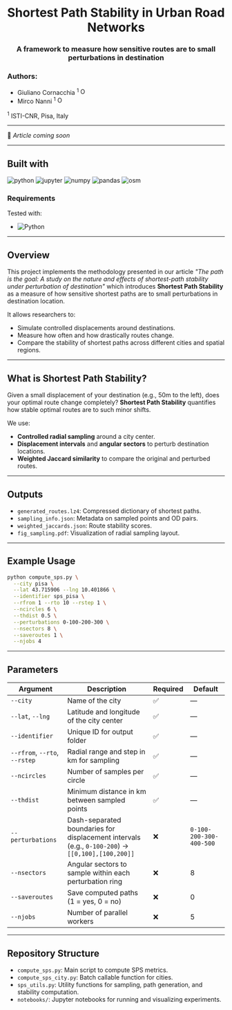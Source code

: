 
<div align="center">
  <h1>Shortest Path Stability in Urban Road Networks</h1>
  <h3>A framework to measure how sensitive routes are to small perturbations in destination</h3>
</div>

### Authors:

* Giuliano Cornacchia <sup>1</sup> [<img src="https://img.shields.io/badge/ORCID-0000--0003--2263--7654-brightgreen?logo=orcid&logoColor=white" alt="ORCID" height="16">](https://orcid.org/0000-0003-2263-7654)  
* Mirco Nanni <sup>1</sup> [<img src="https://img.shields.io/badge/ORCID-0000--0003--3534--4332-brightgreen?logo=orcid&logoColor=white" alt="ORCID" height="16">](https://orcid.org/0000-0003-3534-4332)

<sup>1</sup> ISTI-CNR, Pisa, Italy  

____

📄 *Article coming soon*

____

## Built with

![python](https://img.shields.io/badge/Python-3776AB.svg?style=for-the-badge&logo=Python&logoColor=white)
![jupyter](https://img.shields.io/badge/Jupyter-F37626.svg?style=for-the-badge&logo=Jupyter&logoColor=white)
![numpy](https://img.shields.io/badge/NumPy-013243.svg?style=for-the-badge&logo=NumPy&logoColor=white)
![pandas](https://img.shields.io/badge/pandas-150458.svg?style=for-the-badge&logo=pandas&logoColor=white)
![osm](https://img.shields.io/badge/OpenStreetMap-7EBC6F.svg?style=for-the-badge&logo=OpenStreetMap&logoColor=white)

### Requirements

Tested with:

- ![Python](https://img.shields.io/badge/Python-3.9.18-blue)

---

## Overview

This project implements the methodology presented in our article *"The path is the goal: A study on the nature and effects of shortest-path stability under perturbation of destination"* which introduces **Shortest Path Stability** as a measure of how sensitive shortest paths are to small perturbations in destination location.

It allows researchers to:
- Simulate controlled displacements around destinations.
- Measure how often and how drastically routes change.
- Compare the stability of shortest paths across different cities and spatial regions.

---

## What is Shortest Path Stability?

Given a small displacement of your destination (e.g., 50m to the left), does your optimal route change completely? **Shortest Path Stability** quantifies how stable optimal routes are to such minor shifts.

We use:
- **Controlled radial sampling** around a city center.
- **Displacement intervals** and **angular sectors** to perturb destination locations.
- **Weighted Jaccard similarity** to compare the original and perturbed routes.

---

## Outputs

- `generated_routes.lz4`: Compressed dictionary of shortest paths.
- `sampling_info.json`: Metadata on sampled points and OD pairs.
- `weighted_jaccards.json`: Route stability scores.
- `fig_sampling.pdf`: Visualization of radial sampling layout.

---

## Example Usage

```bash
python compute_sps.py \
  --city pisa \
  --lat 43.715906 --lng 10.401866 \
  --identifier sps_pisa \
  --rfrom 1 --rto 10 --rstep 1 \
  --ncircles 6 \
  --thdist 0.5 \
  --perturbations 0-100-200-300 \
  --nsectors 8 \
  --saveroutes 1 \
  --njobs 4
```

---

## Parameters

| Argument           | Description                                                                                 | Required | Default         |
|--------------------|---------------------------------------------------------------------------------------------|----------|-----------------|
| `--city`           | Name of the city                                                                            | ✅       | —               |
| `--lat`, `--lng`   | Latitude and longitude of the city center                                                   | ✅       | —               |
| `--identifier`     | Unique ID for output folder                                                                 | ✅       | —               |
| `--rfrom`, `--rto`, `--rstep` | Radial range and step in km for sampling                                      | ✅       | —               |
| `--ncircles`       | Number of samples per circle                                                                | ✅       | —               |
| `--thdist`         | Minimum distance in km between sampled points                                               | ✅       | —               |
| `--perturbations`  | Dash-separated boundaries for displacement intervals (e.g., `0-100-200`) → `[[0,100],[100,200]]` | ❌       | `0-100-200-300-400-500` |
| `--nsectors`       | Angular sectors to sample within each perturbation ring                                     | ❌       | 8               |
| `--saveroutes`     | Save computed paths (1 = yes, 0 = no)                                                       | ❌       | 0               |
| `--njobs`          | Number of parallel workers                                                                  | ❌       | 5               |

---

## Repository Structure

- `compute_sps.py`: Main script to compute SPS metrics.
- `compute_sps_city.py`: Batch callable function for cities.
- `sps_utils.py`: Utility functions for sampling, path generation, and stability computation.
- `notebooks/`: Jupyter notebooks for running and visualizing experiments.
